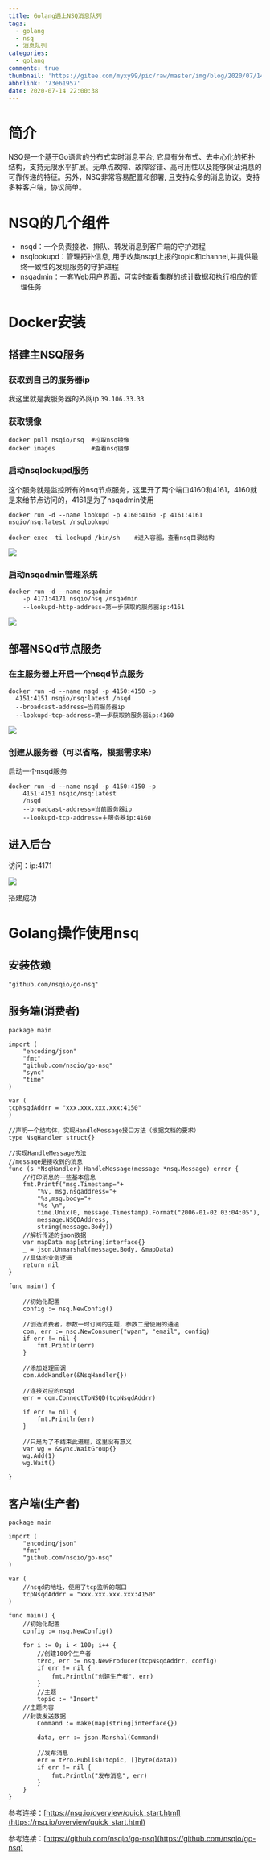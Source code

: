 ```yaml
---
title: Golang遇上NSQ消息队列
tags:
  - golang
  - nsq
  - 消息队列
categories:
  - golang
comments: true
thumbnail: 'https://gitee.com/myxy99/pic/raw/master/img/blog/2020/07/14/20200714223657.png'
abbrlink: '73e61957'
date: 2020-07-14 22:00:38
---
```


# 简介

NSQ是一个基于Go语言的分布式实时消息平台, 它具有分布式、去中心化的拓扑结构，支持无限水平扩展。无单点故障、故障容错、高可用性以及能够保证消息的可靠传递的特征。另外，NSQ非常容易配置和部署, 且支持众多的消息协议。支持多种客户端，协议简单。

# NSQ的几个组件
 * nsqd：一个负责接收、排队、转发消息到客户端的守护进程
 * nsqlookupd：管理拓扑信息, 用于收集nsqd上报的topic和channel,并提供最终一致性的发现服务的守护进程
 * nsqadmin：一套Web用户界面，可实时查看集群的统计数据和执行相应的管理任务

# Docker安装

## 搭建主NSQ服务

### 获取到自己的服务器ip

我这里就是我服务器的外网ip
```39.106.33.33```

### 获取镜像

```docker
docker pull nsqio/nsq  #拉取nsq镜像
docker images          #查看nsq镜像

```

### 启动nsqlookupd服务
这个服务就是监控所有的nsq节点服务，这里开了两个端口4160和4161，4160就是来给节点访问的，4161是为了nsqadmin使用

```docker
docker run -d --name lookupd -p 4160:4160 -p 4161:4161 nsqio/nsq:latest /nsqlookupd

docker exec -ti lookupd /bin/sh    #进入容器，查看nsq目录结构

```

![](https://gitee.com/myxy99/pic/raw/master/img/blog/2020/07/14/20200714221747.png)

### 启动nsqadmin管理系统

```docker
docker run -d --name nsqadmin 
    -p 4171:4171 nsqio/nsq /nsqadmin 
    --lookupd-http-address=第一步获取的服务器ip:4161

```

![](https://gitee.com/myxy99/pic/raw/master/img/blog/2020/07/14/20200714221844.png)

## 部署NSQd节点服务

### 在主服务器上开启一个nsqd节点服务

```docker
docker run -d --name nsqd -p 4150:4150 -p 
  4151:4151 nsqio/nsq:latest /nsqd 
  --broadcast-address=当前服务器ip 
  --lookupd-tcp-address=第一步获取的服务器ip:4160

```

![](https://gitee.com/myxy99/pic/raw/master/img/blog/2020/07/14/20200714221947.png)


### 创建从服务器（可以省略，根据需求来）

启动一个nsqd服务

```docker
docker run -d --name nsqd -p 4150:4150 -p 
    4151:4151 nsqio/nsq:latest 
    /nsqd 
    --broadcast-address=当前服务器ip 
    --lookupd-tcp-address=主服务器ip:4160

```
## 进入后台

访问：ip:4171

![](https://gitee.com/myxy99/pic/raw/master/img/blog/2020/07/14/20200714222423.png)

搭建成功


# Golang操作使用nsq

## 安装依赖
```golang
"github.com/nsqio/go-nsq"

```

## 服务端(消费者)
```golang
package main

import (
	"encoding/json"
	"fmt"
	"github.com/nsqio/go-nsq"
	"sync"
	"time"
)

var (
tcpNsqdAddrr = "xxx.xxx.xxx.xxx:4150"
)

//声明一个结构体，实现HandleMessage接口方法（根据文档的要求）
type NsqHandler struct{}

//实现HandleMessage方法
//message是接收到的消息
func (s *NsqHandler) HandleMessage(message *nsq.Message) error {
	//打印消息的一些基本信息
	fmt.Printf("msg.Timestamp="+
		"%v, msg.nsqaddress="+
		"%s,msg.body="+
		"%s \n",
		time.Unix(0, message.Timestamp).Format("2006-01-02 03:04:05"),
		message.NSQDAddress,
		string(message.Body))
	//解析传递的json数据
    var mapData map[string]interface{}
    _ = json.Unmarshal(message.Body, &mapData)
    //具体的业务逻辑
	return nil
}

func main() {

	//初始化配置
	config := nsq.NewConfig()

	//创造消费者，参数一时订阅的主题，参数二是使用的通道
	com, err := nsq.NewConsumer("wpan", "email", config)
	if err != nil {
		fmt.Println(err)
	}

	//添加处理回调
	com.AddHandler(&NsqHandler{})

	//连接对应的nsqd
	err = com.ConnectToNSQD(tcpNsqdAddrr)

	if err != nil {
		fmt.Println(err)
	}

	//只是为了不结束此进程，这里没有意义
	var wg = &sync.WaitGroup{}
	wg.Add(1)
	wg.Wait()

}

```

## 客户端(生产者)

```golang
package main

import (
	"encoding/json"
	"fmt"
	"github.com/nsqio/go-nsq"
)

var (
	//nsqd的地址，使用了tcp监听的端口
	tcpNsqdAddrr = "xxx.xxx.xxx.xxx:4150"
)

func main() {
	//初始化配置
	config := nsq.NewConfig()

	for i := 0; i < 100; i++ {
		//创建100个生产者
		tPro, err := nsq.NewProducer(tcpNsqdAddrr, config)
		if err != nil {
			fmt.Println("创建生产者", err)
		}
		//主题
		topic := "Insert"
    //主题内容
    //封装发送数据
        Command := make(map[string]interface{})
    
		data, err := json.Marshal(Command)

		//发布消息
		err = tPro.Publish(topic, []byte(data))
		if err != nil {
			fmt.Println("发布消息", err)
		}
	}
}

```

参考连接：[https://nsq.io/overview/quick_start.html](https://nsq.io/overview/quick_start.html)

参考连接：[https://github.com/nsqio/go-nsq](https://github.com/nsqio/go-nsq)





